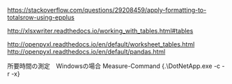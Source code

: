 https://stackoverflow.com/questions/29208459/apply-formatting-to-totalsrow-using-epplus

http://xlsxwriter.readthedocs.io/working_with_tables.html#tables

http://openpyxl.readthedocs.io/en/default/worksheet_tables.html
http://openpyxl.readthedocs.io/en/default/pandas.html

所要時間の測定　Windowsの場合
Measure-Command {.\DotNetApp.exe -c -r -x}